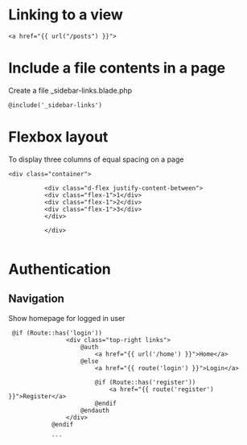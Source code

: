 Linking to a view
=================

```
<a href="{{ url("/posts") }}">

```
Include a file contents in a page
=======================
Create a file _sidebar-links.blade.php

```
@include('_sidebar-links')

```

Flexbox layout
================

To display three columns of equal spacing on a page

```
<div class="container">
               
          <div class="d-flex justify-content-between">
          <div class="flex-1">1</div>
          <div class="flex-1">2</div>
          <div class="flex-1">3</div>
          </div>

          </div>
          
 ```
 
Authentication
===============

Navigation
-----------

Show homepage for logged in user

```
 @if (Route::has('login'))
                <div class="top-right links">
                    @auth
                        <a href="{{ url('/home') }}">Home</a>
                    @else
                        <a href="{{ route('login') }}">Login</a>

                        @if (Route::has('register'))
                            <a href="{{ route('register') }}">Register</a>
                        @endif
                    @endauth
                </div>
            @endif
            
            ```
